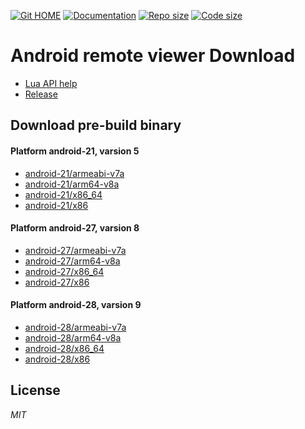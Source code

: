 [![Git HOME](https://img.shields.io/badge/Home-Git-brightgreen.svg?style=flat)](https://github.com/clclon/Android-Remote-Viewer)
[![Documentation](https://img.shields.io/badge/Documentation-DOC-brightgreen.svg?style=flat)](https://clclon.github.io/Android-Remote-Viewer)
[![Repo size](https://img.shields.io/github/repo-size/clclon/Android-Remote-Viewer.svg?style=flat)](https://github.com/clclon/Android-Remote-Viewer)
[![Code size](https://img.shields.io/github/languages/code-size/clclon/Android-Remote-Viewer.svg?style=flat)](https://github.com/clclon/Android-Remote-Viewer)

# Android remote viewer Download

 - [Lua API help](AREMOTE.chm)
 - [Release](https://github.com/clclon/Android-Remote-Viewer/releases)

## Download pre-build binary

#### Platform android-21, varsion 5

 - [android-21/armeabi-v7a](https://clclon.github.io/Android-Remote-Viewer/dist/android-21/armeabi-v7a/aremote)
 - [android-21/arm64-v8a](https://clclon.github.io/Android-Remote-Viewer/dist/android-21/arm64-v8a/aremote)
 - [android-21/x86_64](https://clclon.github.io/Android-Remote-Viewer/dist/android-21/x86_64/aremote)
 - [android-21/x86](https://clclon.github.io/Android-Remote-Viewer/dist/android-21/x86/aremote)

#### Platform android-27, varsion 8

 - [android-27/armeabi-v7a](https://clclon.github.io/Android-Remote-Viewer/dist/android-27/armeabi-v7a/aremote)
 - [android-27/arm64-v8a](https://clclon.github.io/Android-Remote-Viewer/dist/android-27/arm64-v8a/aremote)
 - [android-27/x86_64](https://clclon.github.io/Android-Remote-Viewer/dist/android-27/x86_64/aremote)
 - [android-27/x86](https://clclon.github.io/Android-Remote-Viewer/dist/android-27/x86/aremote)

#### Platform android-28, varsion 9

 - [android-28/armeabi-v7a](https://clclon.github.io/Android-Remote-Viewer/dist/android-28/armeabi-v7a/aremote)
 - [android-28/arm64-v8a](https://clclon.github.io/Android-Remote-Viewer/dist/android-28/arm64-v8a/aremote)
 - [android-28/x86_64](https://clclon.github.io/Android-Remote-Viewer/dist/android-28/x86_64/aremote)
 - [android-28/x86](https://clclon.github.io/Android-Remote-Viewer/dist/android-28/x86/aremote)


## License

 _MIT_


